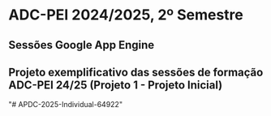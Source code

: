 # ADC-PEI 2024/2025, 2º Semestre
## Sessões Google App Engine
## Projeto exemplificativo das sessões de formação ADC-PEI 24/25 (Projeto 1 - Projeto Inicial)
"# APDC-2025-Individual-64922" 
